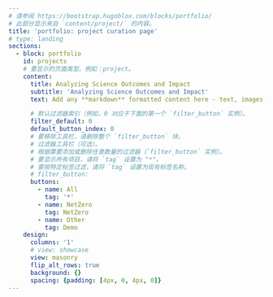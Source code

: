 ```yaml
---
# 请参阅 https://bootstrap.hugoblox.com/blocks/portfolio/  
# 此部分显示来自 `content/project/` 的内容。
title: 'portfolio: project curation page'
# type: landing
sections:
  - block: portfolio
    id: projects
    # 要显示的页面类型。例如：project。
    content:
      title: Analyzing Science Outcomes and Impact
      subtitle: 'Analyzing Science Outcomes and Impact'
      text: Add any **markdown** formatted content here - text, images, videos, galleries - and even HTML code!

      # 默认过滤器索引（例如，0 对应于下面的第一个 `filter_button` 实例）。
      filter_default: 0
      default_button_index: 0
      # 要移除工具栏，请删除整个 `filter_button` 块。
      # 过滤器工具栏（可选）。
      # 根据需要添加或删除任意数量的过滤器（`filter_button` 实例）。
      # 要显示所有项目，请将 `tag` 设置为 "*"。
      # 要按特定标签过滤，请将 `tag` 设置为现有标签名称。
      # filter_button:
      buttons:
        - name: All
          tag: '*'
        - name: NetZero
          tag: NetZero
        - name: Other
          tag: Demo
    design:
      columns: '1'
      # view: showcase
      view: masonry 
      flip_alt_rows: true
      background: {}
      spacing: {padding: [4px, 0, 4px, 0]}
---
```



